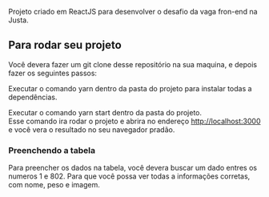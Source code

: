 Projeto criado em ReactJS para desenvolver o desafio da vaga fron-end na Justa.

## Para rodar seu projeto

Você devera fazer um git clone desse repositório na sua maquina, e depois fazer os seguintes passos:

Executar o comando yarn dentro da pasta do projeto para instalar todas a dependências.

Executar o comando yarn start dentro da pasta do projeto. <br />
Esse comando ira rodar o projeto e abrira no endereço [http://localhost:3000](http://localhost:3000) e você vera o resultado no seu navegador pradão.

### Preenchendo a tabela

Para preencher os dados na tabela, você devera buscar um dado entres os numeros 1 e 802. Para que você possa ver todas a informações corretas, com nome, peso e imagem.
